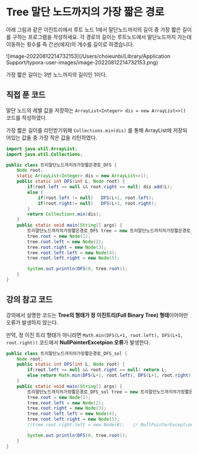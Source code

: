 # Tree 말단 노드까지의 가장 짧은 경로

아래 그림과 같은 이진트리에서 루트 노드 1에서 말단노드까지의 길이 중 가장 짧은 길이를 구하는 프로그램을 작성하세요.
 각 경로의 길이는 루트노드에서 말단노드까지 가는데 이동하는 횟수를 즉 간선(에지)의 개수를 길이로 하겠습니다.

![image-20220812214732153](/Users/choieunbi/Library/Application Support/typora-user-images/image-20220812214732153.png)

가장 짧은 길이는 3번 노느까지의 길이인 1이다.



## 직접 푼 코드

말단 노드의 레벨 값을 저장하는 `ArrayList<Integer> dis = new ArrayList<>()` 코드를 작성하였다.

가장 짧은 길이를 리턴받기위해 `Collections.min(dis)` 를 통해 ArrayList에 저장되어있는 값들 중 가장 작은 값을 리턴하였다.

```java
import java.util.ArrayList;
import java.util.Collections;

public class 트리말단노드까지의가장짧은경로_DFS {
    Node root;
    static ArrayList<Integer> dis = new ArrayList<>();
    public static int DFS(int L, Node root) {
        if(root.left == null && root.right == null) dis.add(L);
        else {
            if(root.left != null)   DFS(L+1, root.left);
            if(root.right!= null)   DFS(L+1, root.right);
        }
        return Collections.min(dis);
    }
    public static void main(String[] args) {
        트리말단노드까지의가장짧은경로_DFS tree = new 트리말단노드까지의가장짧은경로_DFS();
        tree.root = new Node(1);
        tree.root.left = new Node(2);
        tree.root.right = new Node(3);
        tree.root.left.left = new Node(4);
        tree.root.left.right = new Node(5);

        System.out.println(DFS(0, tree.root));
    }
}
```



## 강의 참고 코드

강의에서 설명한 코드는 **Tree의 형태가 정 이진트리(Full Binary Tree) 형태**이어야만 오류가 발생하지 않는다.

만약, 정 이진 트리 형태가 아니라면 
`Math.min(DFS(L+1, root.left), DFS(L+1, root.right))` 코드에서 **NullPointerExcetpion 오류**가 발생한다.

```java
public class 트리말단노드까지의가장짧은경로_DFS_sol {
    Node root;
    public static int DFS(int L, Node root) {
        if(root.left == null && root.right == null) return L;
        else return Math.min(DFS(L+1, root.left), DFS(L+1, root.right));    // 정 이진트리(Full Binary Tree)형태이어야 오류 발생하지 않음
    }
    public static void main(String[] args) {
        트리말단노드까지의가장짧은경로_DFS_sol tree = new 트리말단노드까지의가장짧은경로_DFS_sol();
        tree.root = new Node(1);
        tree.root.left = new Node(2);
        tree.root.right = new Node(3);
        tree.root.left.left = new Node(4);
        tree.root.left.right = new Node(5);
        //tree.root.right.left = new Node(6);   // NullPointerException

        System.out.println(DFS(0, tree.root));
    }
}
```

